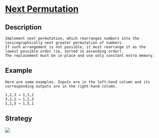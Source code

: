 # [Next Permutation](https://leetcode.com/problems/next-permutation/)
## Description
```
Implement next permutation, which rearranges numbers into the lexicographically next greater permutation of numbers.
If such arrangement is not possible, it must rearrange it as the lowest possible order (ie, sorted in ascending order).
The replacement must be in-place and use only constant extra memory.
```

## Example
```
Here are some examples. Inputs are in the left-hand column and its corresponding outputs are in the right-hand column.

1,2,3 → 1,3,2
3,2,1 → 1,2,3
1,1,5 → 1,5,1
```

## Strategy
![](https://assets.leetcode.com/static_assets/media/original_images/31_Next_Permutation.gif)
